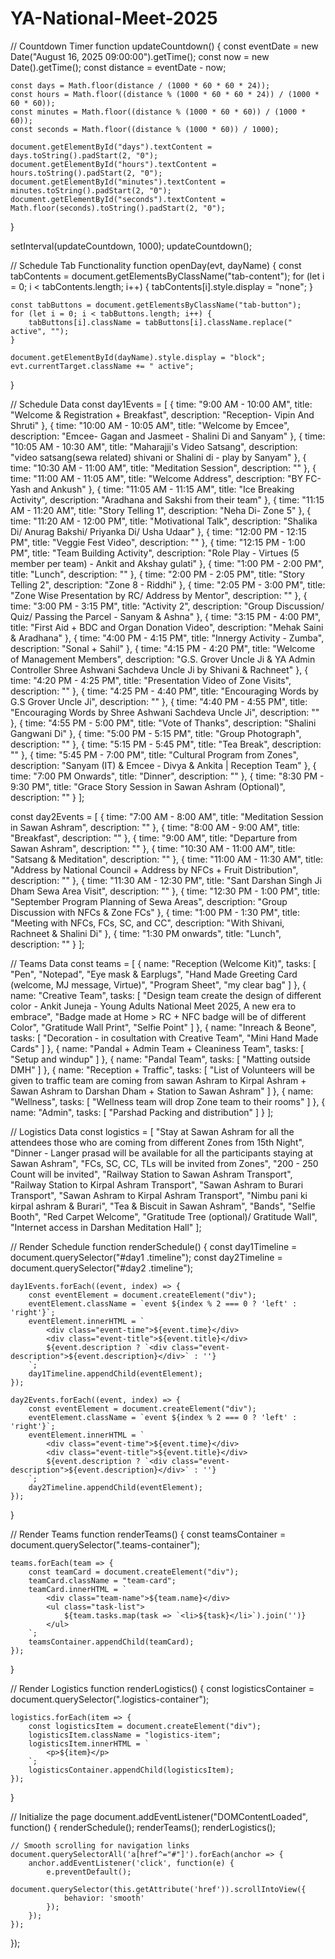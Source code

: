 # YA-National-Meet-2025
// Countdown Timer
function updateCountdown() {
    const eventDate = new Date("August 16, 2025 09:00:00").getTime();
    const now = new Date().getTime();
    const distance = eventDate - now;

    const days = Math.floor(distance / (1000 * 60 * 60 * 24));
    const hours = Math.floor((distance % (1000 * 60 * 60 * 24)) / (1000 * 60 * 60));
    const minutes = Math.floor((distance % (1000 * 60 * 60)) / (1000 * 60));
    const seconds = Math.floor((distance % (1000 * 60)) / 1000);

    document.getElementById("days").textContent = days.toString().padStart(2, "0");
    document.getElementById("hours").textContent = hours.toString().padStart(2, "0");
    document.getElementById("minutes").textContent = minutes.toString().padStart(2, "0");
    document.getElementById("seconds").textContent = Math.floor(seconds).toString().padStart(2, "0");
}

setInterval(updateCountdown, 1000);
updateCountdown();

// Schedule Tab Functionality
function openDay(evt, dayName) {
    const tabContents = document.getElementsByClassName("tab-content");
    for (let i = 0; i < tabContents.length; i++) {
        tabContents[i].style.display = "none";
    }

    const tabButtons = document.getElementsByClassName("tab-button");
    for (let i = 0; i < tabButtons.length; i++) {
        tabButtons[i].className = tabButtons[i].className.replace(" active", "");
    }

    document.getElementById(dayName).style.display = "block";
    evt.currentTarget.className += " active";
}

// Schedule Data
const day1Events = [
    {
        time: "9:00 AM - 10:00 AM",
        title: "Welcome & Registration + Breakfast",
        description: "Reception- Vipin And Shruti"
    },
    {
        time: "10:00 AM - 10:05 AM",
        title: "Welcome by Emcee",
        description: "Emcee- Gagan and Jasmeet - Shalini Di and Sanyam"
    },
    {
        time: "10:05 AM - 10:30 AM",
        title: "Maharajji's Video Satsang",
        description: "video satsang(sewa related) shivani or Shalini di - play by Sanyam"
    },
    {
        time: "10:30 AM - 11:00 AM",
        title: "Meditation Session",
        description: ""
    },
    {
        time: "11:00 AM - 11:05 AM",
        title: "Welcome Address",
        description: "BY FC- Yash and Ankush"
    },
    {
        time: "11:05 AM - 11:15 AM",
        title: "Ice Breaking Activity",
        description: "Aradhana and Sakshi from their team"
    },
    {
        time: "11:15 AM - 11:20 AM",
        title: "Story Telling 1",
        description: "Neha Di- Zone 5"
    },
    {
        time: "11:20 AM - 12:00 PM",
        title: "Motivational Talk",
        description: "Shalika Di/ Anurag Bakshi/ Priyanka Di/ Usha Udaar"
    },
    {
        time: "12:00 PM - 12:15 PM",
        title: "Veggie Fest Video",
        description: ""
    },
    {
        time: "12:15 PM - 1:00 PM",
        title: "Team Building Activity",
        description: "Role Play - Virtues (5 member per team) - Ankit and Akshay gulati"
    },
    {
        time: "1:00 PM - 2:00 PM",
        title: "Lunch",
        description: ""
    },
    {
        time: "2:00 PM - 2:05 PM",
        title: "Story Telling 2",
        description: "Zone 8 - Riddhi"
    },
    {
        time: "2:05 PM - 3:00 PM",
        title: "Zone Wise Presentation by RC/ Address by Mentor",
        description: ""
    },
    {
        time: "3:00 PM - 3:15 PM",
        title: "Activity 2",
        description: "Group Discussion/ Quiz/ Passing the Parcel - Sanyam & Ashna"
    },
    {
        time: "3:15 PM - 4:00 PM",
        title: "First Aid + BDC and Organ Donation Video",
        description: "Mehak Saini & Aradhana"
    },
    {
        time: "4:00 PM - 4:15 PM",
        title: "Innergy Activity - Zumba",
        description: "Sonal + Sahil"
    },
    {
        time: "4:15 PM - 4:20 PM",
        title: "Welcome of Management Members",
        description: "G.S. Grover Uncle Ji & YA Admin Controller Shree Ashwani Sachdeva Uncle Ji by Shivani & Rachneet"
    },
    {
        time: "4:20 PM - 4:25 PM",
        title: "Presentation Video of Zone Visits",
        description: ""
    },
    {
        time: "4:25 PM - 4:40 PM",
        title: "Encouraging Words by G.S Grover Uncle Ji",
        description: ""
    },
    {
        time: "4:40 PM - 4:55 PM",
        title: "Encouraging Words by Shree Ashwani Sachdeva Uncle Ji",
        description: ""
    },
    {
        time: "4:55 PM - 5:00 PM",
        title: "Vote of Thanks",
        description: "Shalini Gangwani Di"
    },
    {
        time: "5:00 PM - 5:15 PM",
        title: "Group Photograph",
        description: ""
    },
    {
        time: "5:15 PM - 5:45 PM",
        title: "Tea Break",
        description: ""
    },
    {
        time: "5:45 PM - 7:00 PM",
        title: "Cultural Program from Zones",
        description: "Sanyam (IT) & Emcee - Divya & Ankita | Reception Team"
    },
    {
        time: "7:00 PM Onwards",
        title: "Dinner",
        description: ""
    },
    {
        time: "8:30 PM - 9:30 PM",
        title: "Grace Story Session in Sawan Ashram (Optional)",
        description: ""
    }
];

const day2Events = [
    {
        time: "7:00 AM - 8:00 AM",
        title: "Meditation Session in Sawan Ashram",
        description: ""
    },
    {
        time: "8:00 AM - 9:00 AM",
        title: "Breakfast",
        description: ""
    },
    {
        time: "9:00 AM",
        title: "Departure from Sawan Ashram",
        description: ""
    },
    {
        time: "10:30 AM - 11:00 AM",
        title: "Satsang & Meditation",
        description: ""
    },
    {
        time: "11:00 AM - 11:30 AM",
        title: "Address by National Council + Address by NFCs + Fruit Distribution",
        description: ""
    },
    {
        time: "11:30 AM - 12:30 PM",
        title: "Sant Darshan Singh Ji Dham Sewa Area Visit",
        description: ""
    },
    {
        time: "12:30 PM - 1:00 PM",
        title: "September Program Planning of Sewa Areas",
        description: "Group Discussion with NFCs & Zone FCs"
    },
    {
        time: "1:00 PM - 1:30 PM",
        title: "Meeting with NFCs, FCs, SC, and CC",
        description: "With Shivani, Rachneet & Shalini Di"
    },
    {
        time: "1:30 PM onwards",
        title: "Lunch",
        description: ""
    }
];

// Teams Data
const teams = [
    {
        name: "Reception (Welcome Kit)",
        tasks: [
            "Pen",
            "Notepad",
            "Eye mask & Earplugs",
            "Hand Made Greeting Card (welcome, MJ message, Virtue)",
            "Program Sheet",
            "my clear bag"
        ]
    },
    {
        name: "Creative Team",
        tasks: [
            "Design team create the design of different color - Ankit Juneja - Young Adults National Meet 2025, A new era to embrace",
            "Badge made at Home > RC + NFC badge will be of different Color",
            "Gratitude Wall Print",
            "Selfie Point"
        ]
    },
    {
        name: "Inreach & Beone",
        tasks: [
            "Decoration - in cosultation with Creative Team",
            "Mini Hand Made Cards"
        ]
    },
    {
        name: "Pandal + Admin Team + Cleaniness Team",
        tasks: [
            "Setup and windup"
        ]
    },
    {
        name: "Pandal Team",
        tasks: [
            "Matting outside DMH"
        ]
    },
    {
        name: "Reception + Traffic",
        tasks: [
            "List of Volunteers will be given to traffic team are coming from sawan Ashram to Kirpal Ashram + Sawan Ashram to Darshan Dham + Station to Sawan Ashram"
        ]
    },
    {
        name: "Wellness",
        tasks: [
            "Wellness team will drop Zone team to their rooms"
        ]
    },
    {
        name: "Admin",
        tasks: [
            "Parshad Packing and distribution"
        ]
    }
];

// Logistics Data
const logistics = [
    "Stay at Sawan Ashram for all the attendees those who are coming from different Zones from 15th Night",
    "Dinner - Langer prasad will be available for all the participants staying at Sawan Ashram",
    "FCs, SC, CC, TLs will be invited from Zones",
    "200 - 250 Count will be invited",
    "Railway Station to Sawan Ashram Transport",
    "Railway Station to Kirpal Ashram Transport",
    "Sawan Ashram to Burari Transport",
    "Sawan Ashram to Kirpal Ashram Transport",
    "Nimbu pani ki kirpal ashram & Burari",
    "Tea & Biscuit in Sawan Ashram",
    "Bands",
    "Selfie Booth",
    "Red Carpet Welcome",
    "Gratitude Tree (optional)/ Gratitude Wall",
    "Internet access in Darshan Meditation Hall"
];

// Render Schedule
function renderSchedule() {
    const day1Timeline = document.querySelector("#day1 .timeline");
    const day2Timeline = document.querySelector("#day2 .timeline");

    day1Events.forEach((event, index) => {
        const eventElement = document.createElement("div");
        eventElement.className = `event ${index % 2 === 0 ? 'left' : 'right'}`;
        eventElement.innerHTML = `
            <div class="event-time">${event.time}</div>
            <div class="event-title">${event.title}</div>
            ${event.description ? `<div class="event-description">${event.description}</div>` : ''}
        `;
        day1Timeline.appendChild(eventElement);
    });

    day2Events.forEach((event, index) => {
        const eventElement = document.createElement("div");
        eventElement.className = `event ${index % 2 === 0 ? 'left' : 'right'}`;
        eventElement.innerHTML = `
            <div class="event-time">${event.time}</div>
            <div class="event-title">${event.title}</div>
            ${event.description ? `<div class="event-description">${event.description}</div>` : ''}
        `;
        day2Timeline.appendChild(eventElement);
    });
}

// Render Teams
function renderTeams() {
    const teamsContainer = document.querySelector(".teams-container");

    teams.forEach(team => {
        const teamCard = document.createElement("div");
        teamCard.className = "team-card";
        teamCard.innerHTML = `
            <div class="team-name">${team.name}</div>
            <ul class="task-list">
                ${team.tasks.map(task => `<li>${task}</li>`).join('')}
            </ul>
        `;
        teamsContainer.appendChild(teamCard);
    });
}

// Render Logistics
function renderLogistics() {
    const logisticsContainer = document.querySelector(".logistics-container");

    logistics.forEach(item => {
        const logisticsItem = document.createElement("div");
        logisticsItem.className = "logistics-item";
        logisticsItem.innerHTML = `
            <p>${item}</p>
        `;
        logisticsContainer.appendChild(logisticsItem);
    });
}

// Initialize the page
document.addEventListener("DOMContentLoaded", function() {
    renderSchedule();
    renderTeams();
    renderLogistics();
    
    // Smooth scrolling for navigation links
    document.querySelectorAll('a[href^="#"]').forEach(anchor => {
        anchor.addEventListener('click', function(e) {
            e.preventDefault();
            document.querySelector(this.getAttribute('href')).scrollIntoView({
                behavior: 'smooth'
            });
        });
    });
});
